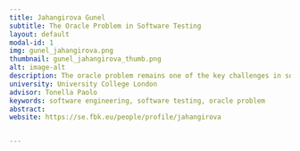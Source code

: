 ```yaml
---
title: Jahangirova Gunel 
subtitle: The Oracle Problem in Software Testing
layout: default
modal-id: 1 
img: gunel_jahangirova.png
thumbnail: gunel_jahangirova_thumb.png
alt: image-alt
description: The oracle problem remains one of the key challenges in software testing,  for  which  little  automated  support  has  been  developed  so far. The  effectiveness  of  a  test  case  in  revealing  software faults depends  critically  on  the  quality  of  the  oracle.My  research is focused on the automated assessment and improvement of the oracle quality.The  techniques  proposed combinetest  case  generation  to reveal false positives, mutation testing to reveal false negatives and identification  of  the  program  points  for  internal  oracle  placement, which has the highest fault finding capability 
university: University College London
advisor: Tonella Paolo
keywords: software engineering, software testing, oracle problem
abstract:
website: https://se.fbk.eu/people/profile/jahangirova


---
```

